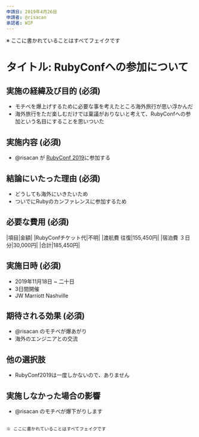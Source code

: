 ```yaml
---
申請日: 2019年4月26日
申請者: @risacan
承認者: WIP
---
```


※ ここに書かれていることはすべてフェイクです

# タイトル: RubyConfへの参加について

## 実施の経緯及び目的 (必須)
* モチベを爆上げするために必要な事を考えたところ海外旅行が思い浮かんだ
* 海外旅行をただ楽しむだけでは稟議がおりないと考えて、RubyConfへの参加という名目にすることを思いついた

## 実施内容 (必須)
*  @risacan が [RubyConf 2019](https://rubyconf.org/)に参加する

## 結論にいたった理由 (必須)
* どうしても海外にいきたいため
* ついでにRubyのカンファレンスに参加するため

## 必要な費用 (必須)
|項目|金額|
|RubyConfチケット代|不明|
|渡航費 往復|155,450円|
|宿泊費 ３日分|30,000円|
|合計|185,450円|

## 実施日時 (必須)
* 2019年11月18日 ~ 二十日
* 3日間開催
* JW Marriott Nashville

## 期待される効果 (必須)
* @risacan のモチベが爆あがり
* 海外のエンジニアとの交流

## 他の選択肢
* RubyConf2019は一度しかないので、ありません

## 実施しなかった場合の影響
* @risacan のモチベが爆下がりします
```

※ ここに書かれていることはすべてフェイクです
